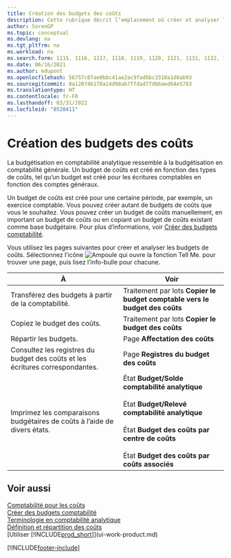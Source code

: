 ```yaml
---
title: Création des budgets des coûts
description: Cette rubrique décrit l’emplacement où créer et analyser les budgets des coûts. La budgétisation en comptabilité analytique ressemble à la budgétisation en comptabilité générale.
author: SorenGP
ms.topic: conceptual
ms.devlang: na
ms.tgt_pltfrm: na
ms.workload: na
ms.search.form: 1115, 1116, 1117, 1118, 1119, 1120, 1121, 1131, 1132, 1133
ms.date: 06/16/2021
ms.author: edupont
ms.openlocfilehash: 56757c07ae0bbc41ae2ac9fad6bc3318a1d0ab93
ms.sourcegitcommit: 8a12074b170a14d98ab7ffdad77d66aed64e5783
ms.translationtype: HT
ms.contentlocale: fr-FR
ms.lasthandoff: 03/31/2022
ms.locfileid: "8520411"
---
```

# <a name="creating-cost-budgets"></a>Création des budgets des coûts

La budgétisation en comptabilité analytique ressemble à la budgétisation en comptabilité générale. Un budget de coûts est créé en fonction des types de coûts, tel qu’un budget est créé pour les écritures comptables en fonction des comptes généraux.  

Un budget de coûts est créé pour une certaine période, par exemple, un exercice comptable. Vous pouvez créer autant de budgets de coûts que vous le souhaitez. Vous pouvez créer un budget de coûts manuellement, en important un budget de coûts ou en copiant un budget de coûts existant comme base budgétaire. Pour plus d’informations, voir [Créer des budgets comptabilité](finance-how-create-budgets.md).

Vous utilisez les pages suivantes pour créer et analyser les budgets de coûts. Sélectionnez l’icône ![Ampoule qui ouvre la fonction Tell Me.](media/ui-search/search_small.png "Dites-moi ce que vous voulez faire") pour trouver une page, puis lisez l’info-bulle pour chacune.

|À|Voir|  
|--------|---------|  
|Transférez des budgets à partir de la comptabilité.|Traitement par lots **Copier le budget comptable vers le budget des coûts**|  
|Copiez le budget des coûts.|Traitement par lots **Copier le budget des coûts**|  
|Répartir les budgets.|Page **Affectation des coûts**|  
|Consultez les registres du budget des coûts et les écritures correspondantes.|Page **Registres du budget des coûts**|  
|Imprimez les comparaisons budgétaires de coûts à l’aide de divers états.|État **Budget/Solde comptabilité analytique**<br /><br /> État **Budget/Relevé comptabilité analytique**<br /><br /> État **Budget des coûts par centre de coûts**<br /><br /> État **Budget des coûts par coûts associés**|  

## <a name="see-also"></a>Voir aussi

[Comptabilité pour les coûts](finance-manage-cost-accounting.md)  
[Créer des budgets comptabilité](finance-how-create-budgets.md)  
[Terminologie en comptabilité analytique](finance-terminology-in-cost-accounting.md)   
[Définition et répartition des coûts](finance-define-and-allocate-costs.md)  
[Utiliser [!INCLUDE[prod_short](includes/prod_short.md)]](ui-work-product.md)


[!INCLUDE[footer-include](includes/footer-banner.md)]